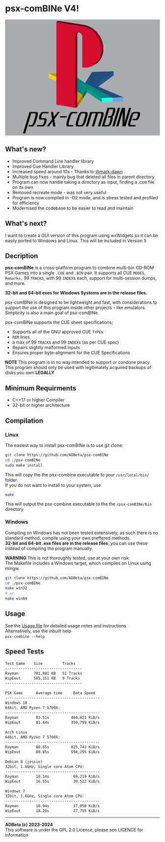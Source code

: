 ﻿# psx-comBINe V4!
![logo](/psx-comBINe.jpg?raw=true)

## What's new?
* Improved Command Line handler library
* Improved Cue Handler Library
* Increased speed around 10x - Thanks to [@mark-dawn](https://github.com/mark-dawn)
* Multiple bug fixes - mainly bug that deleted all files in parent directory
* Program can now handle taking a directory as input, finding a .cue file on its own
* Removed recreate mode - was not very useful
* Program is now compiled in -O2 mode, and is stress tested and profiled for efficiency
* Modernised the codebase to be easier to read and maintain

## What's next?
I want to create a GUI version of this program using wxWidgets so it can be 
easily ported to Windows and Linux. This will be included in Version 5

## Decription
**psx-comBINe** is a cross-platform program to combine multi-bin CD-ROM
PSX Games into a single `.CUE` and `.BIN` pair. It supports all CUE `MODES`,
`Remarks,` 99 `TRACKS`, with 99 `INDEX`s each, support for multi-session dumps, and more.  

**32-bit and 64-bit exes for Windows Systems are in the release files.**

psx-comBINe is designed to be lightweight and fast, with considerations to 
support the use of this program inside other projects - like emulators.  
Simplicity is also a main goal of psx-comBINe.  

psx-comBINe supports the CUE sheet specifications;
* Supports all of the GNU approved CUE `TYPE`s
* `REM` lines
* a max of 99 `TRACK`s and 99 `INDEX`s (as per CUE spec)
* Repairs slightly malformed inputs
* Ensures proper byte-alignment for the CUE Specifications

**NOTE** This program is in no way intended to support or condone piracy. 
This program should only be used with legitimately acquired backups of disks 
you own **LEGALLY**  

## Minimum Requirments  
* C++17 or higher Compiler
* 32-bit or higher architecture

## Compilation
### Linux
The easiest way to install psx-comBINe is to use git clone:
``` sh
git clone https://github.com/ADBeta/psx-comBINe
cd ./psx-comBINe
sudo make install
```
This will copy the the psx-combine executable to your `/usr/local/bin/` folder.  
If you do not want to install to your system, use  
```sh
make
```
This will output the psx-combine executable to the the `/psx-comBINe/bin`
directory  

### Windows
Compiling on Windows has not been tested extensively; as such there is no standard
method, compile using your own preffered methods.  
**32-bit and 64-bit .exe files are in the release files**, you can use these 
instead of compiling the program manually.  

**WARNING** This is not thoroughly tested, use at your own risk:  
The Makefile includes a Windows target, which compiles on Linux using mingw.  
```sh
git clone https://github.com/ADBeta/psx-comBINe
cd ./psx-comBINe
make win32
# or
make win64
```

## Usage
See the [Usage file](/Usage.md) 
for detailed usage notes and instructions  
Alternatively, use the inbuilt help  
`psx-combine --help`

## Speed Tests
```
Test Game    Size         Tracks
-----------------------------------
Rayman       701,881 KB   51 Tracks
WipEout      505,151 KB   9 Tracks
-----------------------------------

PSX Game      Average time     Data Speed
-------------------------------------------
Windows 10
64bit, AMD Ryzen 7 5700X:
-------------------------------------------
Rayman        01.51s          464,821 KiB/s
WipEout       01.44s          350,799 KiB/s

Arch Linux
64bit, AMD Ryzen 7 5700X:
-------------------------------------------
Rayman        00.85s          825,742 KiB/s
WipEout       00.85s          594,295 KiB/s

Debian 8 (jessie)
32bit, 1.6GHz, Single core Atom CPU:
-------------------------------------------
Rayman        10.14s           69,219 KiB/s
WipEout       16.55s           30,522 KiB/s

Windows 7
32bit, 1.6GHz, Single core Atom CPU:
-------------------------------------------
Rayman        18.94s           37,058 KiB/s
WipEout       18.20s           27,755 KiB/s
```
----
**ADBeta (c) 2023-2024**  
This software is under the GPL 2.0 Licence, please see LICENCE for information

